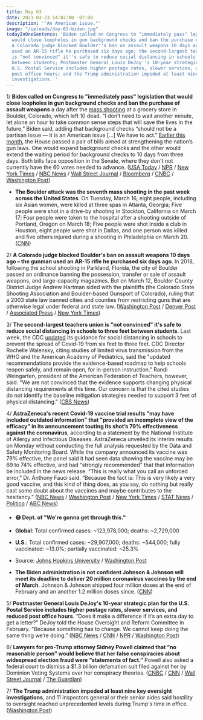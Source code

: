 ```yaml
---
title: Day 63
date: 2021-03-23 14:07:00 -07:00
description: '"An American issue."'
image: "/uploads/day-63-biden.jpg"
todayInOneSentence: 'Biden called on Congress to "immediately pass" legislation that
  would close loopholes in gun background checks and ban the purchase of assault weapons;
  a Colorado judge blocked Boulder''s ban on assault weapons 10 days ago; the gunman
  used an AR-15 rifle he purchased six days ago; the second-largest teachers union
  is "not convinced" it''s safe to reduce social distancing in schools to three feet
  between students; Postmaster General Louis DeJoy''s 10-year strategic plan for the
  U.S. Postal Service includes higher postage rates, slower services, and reduced
  post office hours; and the Trump administration impeded at least nine key oversight
  investigations. '
---
```


1/ **Biden called on Congress to "immediately pass" legislation that would close loopholes in gun background checks and ban the purchase of assault weapons** a day after the [mass shooting](https://www.denverpost.com/2021/03/22/police-active-shooter-shooting-king-soopers-boulder/) at a grocery store in Boulder, Colorado, which left 10 dead. “I don’t need to wait another minute, let alone an hour to take common sense steps that will save the lives in the future,” Biden said, adding that background checks “should not be a partisan issue — it is an American issue \[...\] We have to act.” [Earlier this month](https://whatthefuckjusthappenedtoday.com/2021/03/11/day-51/#6-the-house-passed-two-bills-bills-a), the House passed a pair of bills aimed at strengthening the nation’s gun laws. One would expand background checks and the other would extend the waiting period for background checks to 10 days from three days. Both bills face opposition in the Senate, where they don't not currently have the 60 votes needed to advance. ([USA Today](https://www.usatoday.com/story/news/politics/2021/03/23/mass-shooting-biden-calls-congress-pass-background-check-bills/6965613002/) / [NPR](https://www.npr.org/2021/03/23/980342734/biden-urges-immediate-action-from-senate-on-gun-bills-after-colorado-shooting) / [New York Times](https://www.nytimes.com/2021/03/23/us/biden-columbus-ohio-stimulus.html) / [NBC News](https://www.nbcnews.com/politics/congress/unfathomable-pain-democrats-demand-action-gun-control-after-back-back-n1261797) / [Wall Street Journal](https://www.wsj.com/articles/biden-says-congress-should-ban-assault-weapons-high-capacity-magazines-11616519976?mod=politics_lead_pos1) / [Bloomberg](https://www.bloomberg.com/news/articles/2021-03-23/biden-urges-senate-to-pass-bill-on-background-checks-for-guns?srnd=politics-vp&sref=MIBMEEoj) / [CNBC](https://www.cnbc.com/2021/03/23/colorado-shooting-joe-biden-will-address-boulder-massacre.html) / [Washington Post](https://www.washingtonpost.com/nation/2021/03/23/boulder-shooting-live-updates/))

* **The Boulder attack was the seventh mass shooting in the past week across the United States**. On Tuesday, March 16, eight people, including six Asian women, were killed at three spas in Atlanta, Georgia; Five people were shot in a drive-by shooting in Stockton, California on March 17; Four people were taken to the hospital after a shooting outside of Portland, Oregon on March 18; Five people were shot inside a club in Houston, eight people were shot in Dallas, and one person was killed and five others injured during a shooting in Philadelphia on March 20. ([CNN](https://www.cnn.com/2021/03/23/us/7-mass-shootings-7-days-trnd/index.html))

2/ **A Colorado judge blocked Boulder's ban on assault weapons 10 days ago – the gunman used an AR-15 rifle he purchased six days ago**. In 2018, following the school shooting in Parkland, Florida, the city of Boulder passed an ordinance banning the possession, transfer or sale of assault weapons, and large-capacity magazines. But on March 12, Boulder County District Judge Andrew Hartman sided with the plaintiffs (the Colorado State Shooting Association and Boulder-based Gunsport of Colorado), ruling that a 2003 state law banned cities and counties from restricting guns that are otherwise legal under federal and state law. ([Washington Post](https://www.washingtonpost.com/nation/2021/03/23/guns-boulder-shooting-assault-weapons-ban/) / [Denver Post](https://www.denverpost.com/2021/03/18/boulder-colorado-assault-weapon-ban-order/) / [Associated Press](https://apnews.com/article/colorado-supermarket-shooting-10-dead-3da92f0d3db65afdb373cc6bb534a711) / [New York Times](https://www.nytimes.com/2021/03/22/us/boulder-colorado-gun-laws.html))

3/ **The second-largest teachers union is "not convinced" it's safe to reduce social distancing in schools to three feet between students**. Last week, the CDC [updated](https://whatthefuckjusthappenedtoday.com/2021/03/19/day-59/#4-the-cdc-revised-its-physical-dista) its guidance for social distancing in schools to prevent the spread of Covid-19 from six feet to three feet. CDC Director Rochelle Walensky, citing studies of limited virus transmission from the WHO and the American Academy of Pediatrics, said the "updated recommendations provide the evidence-based roadmap to help schools reopen safely, and remain open, for in-person instruction." Randi Weingarten, president of the American Federation of Teachers, however, said: "We are not convinced that the evidence supports changing physical distancing requirements at this time. Our concern is that the cited studies do not identify the baseline mitigation strategies needed to support 3 feet of physical distancing." ([CBS News](https://www.cbsnews.com/news/school-social-distancing-3-feet-teachers-not-convinced/))

4/ **AstraZeneca's recent Covid-19 vaccine trial results "may have included outdated information" that "provided an incomplete view of the efficacy" in its announcement touting its shot’s 79% effectiveness against the coronavirus**, according to a statement by the National Institute of Allergy and Infectious Diseases. AstraZeneca unveiled its interim results on Monday without conducting the full analysis requested by the Data and Safety Monitoring Board. While the company announced its vaccine was 79% effective, the panel said it had seen data showing the vaccine may be 69 to 74% effective, and had “strongly recommended” that that information be included in the news release. “This is really what you call an unforced error,” Dr. Anthony  Fauci said. “Because the fact is: This is very likely a very good vaccine, and this kind of thing does, as you say, do nothing but really cast some doubt about the vaccines and maybe contributes to the hesitancy.” ([NBC News](https://www.nbcnews.com/news/world/astrazeneca-covid-vaccine-trial-data-prompts-concern-federal-agency-says-n1261789) / [Washington Post](https://www.washingtonpost.com/world/astrazeneca-oxford-vaccine-concerns/2021/03/23/2f931d34-8bc3-11eb-a33e-da28941cb9ac_story.html) / [New York Times](https://www.nytimes.com/2021/03/22/world/us-health-officials-question-results-from-astrazenecas-vaccine-trial-less-than-a-day-after-theyre-released.html) / [STAT News](https://www.statnews.com/2021/03/23/astrazeneca-may-have-used-outdated-information-in-announcing-covid19-vaccine-results/) / [Politico](https://www.politico.com/news/2021/03/23/fauci-astrazeneca-vaccine-data-477618) / [ABC News](https://abcnews.go.com/Politics/fauci-calls-outdated-data-astrazenecas-us-vaccine-trial/story?id=76629244))

* #### 😷 Dept. of "We're gonna get through this."

* **Global**: Total confirmed cases: \~123,978,000; deaths: \~2,729,000

* **U.S.**: Total confirmed cases: \~29,907,000; deaths: \~544,000; fully vaccinated: \~13.0%; partially vaccinated: \~25.3%

* Source: [Johns Hopkins University](https://coronavirus.jhu.edu/map.html) / [Washington Post](https://www.washingtonpost.com/graphics/2020/health/covid-vaccine-states-distribution-doses/)

* **The Biden administration is not confident Johnson & Johnson will meet its deadline to deliver 20 million coronavirus vaccines by the end of March**. Johnson & Johnson shipped four million doses at the end of February and an another 1.2 million doses since. ([CNN](https://www.cnn.com/2021/03/22/politics/biden-concerns-jj-covid-19-vaccine-supply-delays/index.html))

5/ **Postmaster General Louis DeJoy's 10-year strategic plan for the U.S. Postal Service includes higher postage rates, slower services, and reduced post office hours**. “Does it make a difference if it’s an extra day to get a letter?” DeJoy told the House Oversight and Reform Committee in February. “Because something has to change. We cannot keep doing the same thing we’re doing.” ([NBC News](https://www.nbcnews.com/politics/politics-news/slower-service-higher-prices-postmaster-general-louis-dejoy-unveils-10-n1261821) / [CNN](https://www.cnn.com/2021/03/23/politics/louis-dejoy-postal-service-changes-ten-year-plan/index.html) / [NPR](https://www.npr.org/2021/03/23/980092945/dejoy-announces-10-year-reorganization-of-u-s-postal-service) / [Washington Post](https://www.washingtonpost.com/business/2021/03/22/usps-dejoy-plan/))

6/ **Lawyers for pro-Trump attorney Sidney Powell claimed that “no reasonable person” would believe that her false conspiracies about widespread election fraud were “statements of fact.”** Powell also asked a federal court to dismiss a $1.3 billion defamation suit filed against her by Dominion Voting Systems over her conspiracy theories. ([CNBC](https://www.cnbc.com/2021/03/23/pro-trump-lawyer-sidney-powell-election-theft-claims-not-statements-of-fact.html) / [CNN](https://www.cnn.com/2021/03/22/politics/sidney-powell-dominion-lawsuit-election-fraud/index.html) / [Wall Street Journal](https://www.wsj.com/articles/pro-trump-lawyer-sidney-powell-seeks-to-dismiss-defamation-suit-over-election-claims-11616468931) / [The Guardian](https://www.theguardian.com/us-news/2021/mar/23/sidney-powell-trump-election-fraud-claims))

7/ **The Trump administration impeded at least nine key oversight investigations**, and 11 inspectors general or their senior aides said hostility to oversight reached unprecedented levels during Trump's time in office. ([Washington Post](https://www.washingtonpost.com/politics/trump-stymied-oversight/2021/03/22/0d3d6d8c-828d-11eb-81db-b02f0398f49a_story.html))
